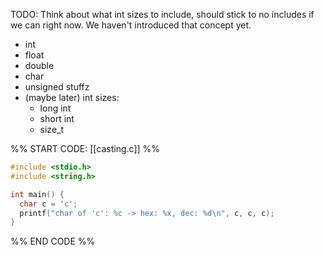 TODO: Think about what int sizes to include, should stick to no includes if we can right now. We haven't introduced that concept yet.

- int
- float
- double
- char
- unsigned stuffz
- (maybe later) int sizes:
	- long int
	- short int
	- size_t


%% START CODE: [[casting.c]] %%
```c
#include <stdio.h>
#include <string.h>

int main() {
  char c = 'c';
  printf("char of 'c': %c -> hex: %x, dec: %d\n", c, c, c);
}
```
%% END CODE %%